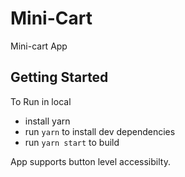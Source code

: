 

# Mini-Cart

Mini-cart App 

## Getting Started 

To Run in local 
 
 - install yarn 
 - run `yarn` to install dev dependencies 
 - run `yarn start` to build 


App supports button level accessibilty. 
	
    